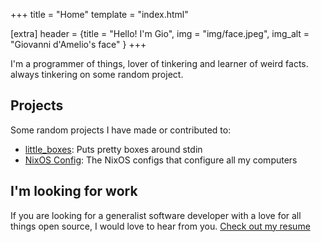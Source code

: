 +++
title = "Home"
template = "index.html"

[extra]
header = {title = "Hello! I'm Gio", img = "img/face.jpeg", img_alt = "Giovanni d'Amelio's face" }
+++

I'm a programmer of things, lover of tinkering and learner of weird facts. always tinkering on some random project.

## Projects

Some random projects I have made or contributed to:

 - [little_boxes](https://github.com/giodamelio/little_boxes): Puts pretty boxes around stdin
 - [NixOS Config](https://github.com/giodamelio/nixos-configs): The NixOS configs that configure all my computers

## I'm looking for work

If you are looking for a generalist software developer with a love for all things open source, I would love to hear from you. [Check out my resume](@/resume.md)

